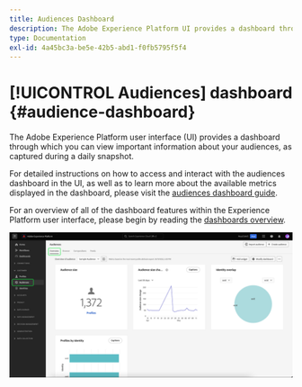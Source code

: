 ```yaml
---
title: Audiences Dashboard
description: The Adobe Experience Platform UI provides a dashboard through which you can view important metrics related to audiences created and maintained by your organization. 
type: Documentation
exl-id: 4a45bc3a-be5e-42b5-abd1-f0fb5795f5f4
---
```

# [!UICONTROL Audiences] dashboard {#audience-dashboard}

The Adobe Experience Platform user interface (UI) provides a dashboard through which you can view important information about your audiences, as captured during a daily snapshot. 

For detailed instructions on how to access and interact with the audiences dashboard in the UI, as well as to learn more about the available metrics displayed in the dashboard, please visit the [audiences dashboard guide](../../dashboards/guides/audiences.md).  

For an overview of all of the dashboard features within the Experience Platform user interface, please begin by reading the [dashboards overview](../../dashboards/home.md).

![The audiences dashboard. This is showing three widgets - the audience size widget, the audience size change trend widget, and the profiles by identity widget.](../../dashboards/images/segments/dashboard-overview.png)
